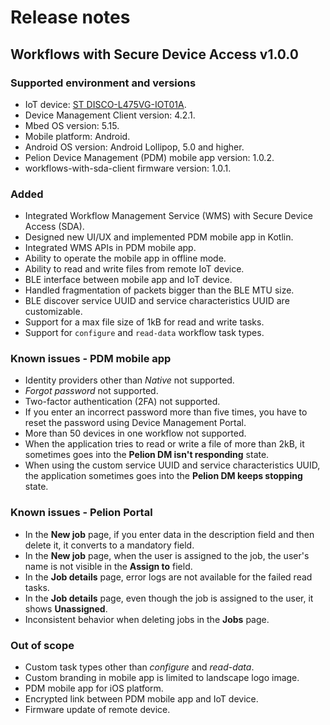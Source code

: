 # Release notes

## Workflows with Secure Device Access v1.0.0

### Supported environment and versions
- IoT device: [ST DISCO-L475VG-IOT01A](https://os.mbed.com/platforms/ST-Discovery-L475E-IOT01A/).
- Device Management Client version: 4.2.1.
- Mbed OS version: 5.15.
- Mobile platform: Android.
- Android OS version: Android Lollipop, 5.0 and higher.
- Pelion Device Management (PDM) mobile app version: 1.0.2.
- workflows-with-sda-client firmware version: 1.0.1.

### Added
- Integrated Workflow Management Service (WMS) with Secure Device Access (SDA).
- Designed new UI/UX and implemented PDM mobile app in Kotlin.
- Integrated WMS APIs in PDM mobile app.
- Ability to operate the mobile app in offline mode.
- Ability to read and write files from remote IoT device.
- BLE interface between mobile app and IoT device.
- Handled fragmentation of packets bigger than the BLE MTU size.
- BLE discover service UUID and service characteristics UUID are customizable.
- Support for a max file size of 1kB for read and write tasks.
- Support for `configure` and `read-data` workflow task types.


### Known issues - PDM mobile app
- Identity providers other than *Native* not supported.
- *Forgot password* not supported.
- Two-factor authentication (2FA) not supported.
- If you enter an incorrect password more than five times, you have to reset the password using Device Management Portal.
- More than 50 devices in one workflow not supported.
- When the application tries to read or write a file of more than 2kB, it sometimes goes into the **Pelion DM isn't responding** state.
- When using the custom service UUID and service characteristics UUID, the application sometimes goes into the **Pelion DM keeps stopping** state.

### Known issues - Pelion Portal
- In the **New job** page, if you enter data in the description field and then delete it, it converts to a mandatory field.
- In the **New job** page, when the user is assigned to the job, the user's name is not visible in the **Assign to** field.
- In the **Job details** page, error logs are not available for the failed read tasks.
- In the **Job details** page, even though the job is assigned to the user, it shows **Unassigned**.
- Inconsistent behavior when deleting jobs in the **Jobs** page.

### Out of scope
- Custom task types other than *configure* and *read-data*.
- Custom branding in mobile app is limited to landscape logo image.
- PDM mobile app for iOS platform.
- Encrypted link between PDM mobile app and IoT device.
- Firmware update of remote device.
